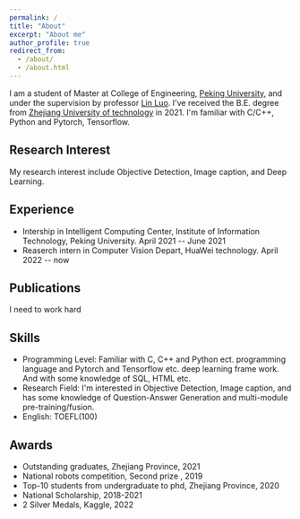 ```yaml
---
permalink: /
title: "About"
excerpt: "About me"
author_profile: true
redirect_from: 
  - /about/
  - /about.html
---
```


I am a student of Master at College of Engineering, [Peking University](https://www.pku.edu.cn/), and under the supervision by professor [Lin Luo](https://www.coe.pku.edu.cn/teaching/all_time/11195.html). I've received the B.E. degree from [Zhejiang University of technology](http://www.zjut.edu.cn/) in 2021. I'm familiar with C/C++, Python and Pytorch, Tensorflow.

Research Interest
------
My research interest include Objective Detection, Image caption, and Deep Learning.

Experience
------
* Intership in Intelligent Computing Center, Institute of Information Technology, Peking University. April 2021 -- June 2021
* Reaserch intern in Computer Vision Depart, HuaWei technology. April 2022 -- now

Publications
------
I need to work hard

Skills
------
* Programming Level: Familiar with C, C++ and Python ect. programming language and Pytorch and Tensorflow etc. deep learning frame work. And with some knowledge of SQL, HTML etc.
* Research Field: I'm interested in Objective Detection, Image caption, and has some knowledge of Question-Answer Generation and multi-module pre-training/fusion.
* English: TOEFL(100) 

Awards
------
* Outstanding graduates, Zhejiang Province, 2021
* National robots competition, Second prize , 2019
* Top-10 students from undergraduate to phd, Zhejiang Province, 2020
* National Scholarship, 2018-2021
* 2 Silver Medals, Kaggle, 2022
